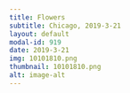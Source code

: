 ```yaml
---
title: Flowers
subtitle: Chicago, 2019-3-21
layout: default
modal-id: 919
date: 2019-3-21
img: 10101810.png
thumbnail: 10101810.png
alt: image-alt
---
```

